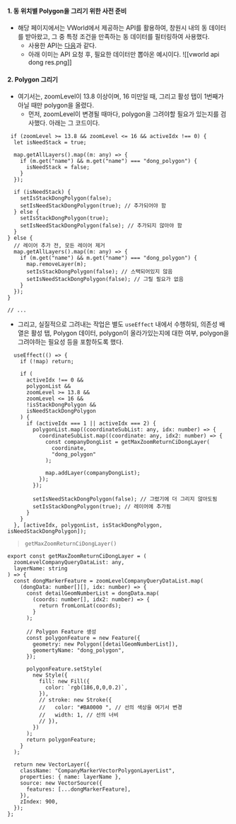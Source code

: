 #### 1. 동 위치별 Polygon을 그리기 위한 사전 준비

- 해당 페이지에서는 VWorld에서 제공하는 API를 활용하여, 창원시 내의 동 데이터를 받아왔고, 그 중 특정 조건을 만족하는 동 데이터를 필터링하여 사용했다.
	- 사용한 API는 [다음](https://www.vworld.kr/dev/v4dv_wmsguide2_s001.do)과 같다. 
	- 아래 이미는 API 요청 후, 필요한 데이터만 뽑아온 예시이다.
![[vworld api dong res.png]]


#### 2. Polygon 그리기

- 여기서는, zoomLevel이 13.8 이상이며, 16 미만일 때, 그리고 활성 탭이 1번째가 아닐 때만 polygon을 올렸다.
	- 먼저, zoomLevel이 변경될 때마다, polygon을 그려야할 필요가 있는지를 검사했다. 아래는 그 코드이다.
```tsx
 if (zoomLevel >= 13.8 && zoomLevel <= 16 && activeIdx !== 0) {
  let isNeedStack = true;

  map.getAllLayers().map((m: any) => {
	if (m.get("name") && m.get("name") === "dong_polygon") {
	  isNeedStack = false;
	}
  });

  if (isNeedStack) {
	setIsStackDongPolygon(false);
	setIsNeedStackDongPolygon(true); // 추가되어야 함
  } else {
	setIsStackDongPolygon(true);
	setIsNeedStackDongPolygon(false); // 추가되지 않아야 함
  }
} else {
  // 레이어 추가 전, 모든 레이어 제거
  map.getAllLayers().map((m: any) => {
	if (m.get("name") && m.get("name") === "dong_polygon") {
	  map.removeLayer(m);
	  setIsStackDongPolygon(false); // 스택되어있지 않음
	  setIsNeedStackDongPolygon(false); // 그릴 필요가 없음
	}
  });
}

// ...
```

- 그리고, 실질적으로 그려내는 작업은 별도 `useEffect` 내에서 수행하되, 의존성 배열은 활성 탭, Polygon 데이터,  polygon이 올라가있는지에 대한 여부, polygon을 그려야하는 필요성 등을 포함하도록 했다.
```tsx
  useEffect(() => {
    if (!map) return;

    if (
      activeIdx !== 0 &&
      polygonList &&
      zoomLevel >= 13.8 &&
      zoomLevel <= 16 &&
      !isStackDongPolygon &&
      isNeedStackDongPolygon
    ) {
      if (activeIdx === 1 || activeIdx === 2) {
        polygonList.map((coordinateSubList: any, idx: number) => {
          coordinateSubList.map((coordinate: any, idx2: number) => {
            const companyDongList = getMaxZoomReturnCiDongLayer(
              coordinate,
              "dong_polygon"
            );

            map.addLayer(companyDongList);
          });
        });

        setIsNeedStackDongPolygon(false); // 그렸기에 더 그리지 않아도됨
        setIsStackDongPolygon(true); // 레이어에 추가됨
      }
    }
  }, [activeIdx, polygonList, isStackDongPolygon, isNeedStackDongPolygon]);

```

> `getMaxZoomReturnCiDongLayer()`
```tsx
export const getMaxZoomReturnCiDongLayer = (
  zoomLevelCompanyQueryDataList: any,
  layerName: string
) => {
  const dongMarkerFeature = zoomLevelCompanyQueryDataList.map(
    (dongData: number[][], idx: number) => {
      const detailGeomNumberList = dongData.map(
        (coords: number[], idx2: number) => {
          return fromLonLat(coords);
        }
      );

      // Polygon Feature 생성
      const polygonFeature = new Feature({
        geometry: new Polygon([detailGeomNumberList]),
        geomertyName: "dong_polygon",
      });

      polygonFeature.setStyle(
        new Style({
          fill: new Fill({
            color: `rgb(186,0,0,0.2)`,
          }),
          // stroke: new Stroke({
          //   color: "#BA0000 ", // 선의 색상을 여기서 변경
          //   width: 1, // 선의 너비
          // }),
        })
      );
      return polygonFeature;
    }
  );

  return new VectorLayer({
    className: "CompanyMarkerVectorPolygonLayerList",
    properties: { name: layerName },
    source: new VectorSource({
      features: [...dongMarkerFeature],
    }),
    zIndex: 900,
  });
};
```